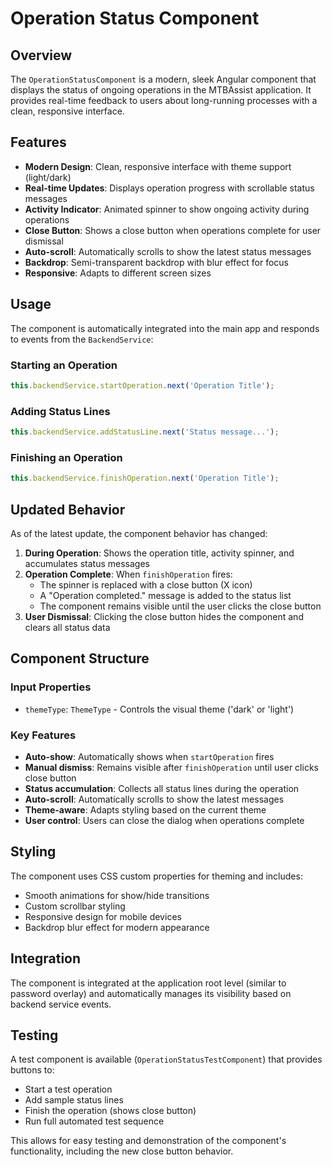 # Operation Status Component

## Overview

The `OperationStatusComponent` is a modern, sleek Angular component that displays the status of ongoing operations in the MTBAssist application. It provides real-time feedback to users about long-running processes with a clean, responsive interface.

## Features

- **Modern Design**: Clean, responsive interface with theme support (light/dark)
- **Real-time Updates**: Displays operation progress with scrollable status messages
- **Activity Indicator**: Animated spinner to show ongoing activity during operations
- **Close Button**: Shows a close button when operations complete for user dismissal
- **Auto-scroll**: Automatically scrolls to show the latest status messages
- **Backdrop**: Semi-transparent backdrop with blur effect for focus
- **Responsive**: Adapts to different screen sizes

## Usage

The component is automatically integrated into the main app and responds to events from the `BackendService`:

### Starting an Operation
```typescript
this.backendService.startOperation.next('Operation Title');
```

### Adding Status Lines
```typescript
this.backendService.addStatusLine.next('Status message...');
```

### Finishing an Operation
```typescript
this.backendService.finishOperation.next('Operation Title');
```

## Updated Behavior

As of the latest update, the component behavior has changed:

1. **During Operation**: Shows the operation title, activity spinner, and accumulates status messages
2. **Operation Complete**: When `finishOperation` fires:
   - The spinner is replaced with a close button (X icon)
   - A "Operation completed." message is added to the status list
   - The component remains visible until the user clicks the close button
3. **User Dismissal**: Clicking the close button hides the component and clears all status data

## Component Structure

### Input Properties
- `themeType`: `ThemeType` - Controls the visual theme ('dark' or 'light')

### Key Features
- **Auto-show**: Automatically shows when `startOperation` fires
- **Manual dismiss**: Remains visible after `finishOperation` until user clicks close button
- **Status accumulation**: Collects all status lines during the operation
- **Auto-scroll**: Automatically scrolls to show the latest messages
- **Theme-aware**: Adapts styling based on the current theme
- **User control**: Users can close the dialog when operations complete

## Styling

The component uses CSS custom properties for theming and includes:
- Smooth animations for show/hide transitions
- Custom scrollbar styling
- Responsive design for mobile devices
- Backdrop blur effect for modern appearance

## Integration

The component is integrated at the application root level (similar to password overlay) and automatically manages its visibility based on backend service events.

## Testing

A test component is available (`OperationStatusTestComponent`) that provides buttons to:
- Start a test operation
- Add sample status lines  
- Finish the operation (shows close button)
- Run full automated test sequence

This allows for easy testing and demonstration of the component's functionality, including the new close button behavior.
